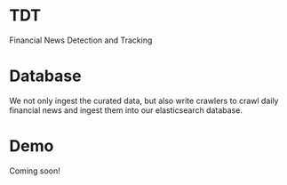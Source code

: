 # TDT
 Financial News Detection and Tracking

# Database
We not only ingest the curated data, but also write crawlers to crawl daily financial news and ingest them into our elasticsearch database. 

# Demo
Coming soon!

